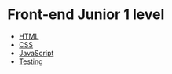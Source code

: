 # Front-end Junior 1 level

- [HTML](./html.md)
- [CSS](./css.md)
- [JavaScript](./js.md)
- [Testing](./testing.md)

